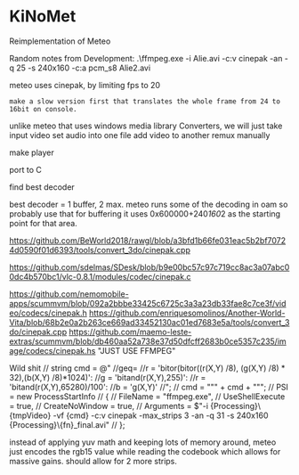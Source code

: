 # KiNoMet
Reimplementation of Meteo


Random notes from Development:
.\ffmpeg.exe -i Alie.avi -c:v cinepak -an -q 25 -s 240x160 -c:a pcm_s8 Alie2.avi

meteo uses cinepak, by limiting fps to 20


    make a slow version first that translates the whole frame from 24 to 16bit on console. 
unlike meteo that uses windows media library Converters, we will just take input video
set audio into one file
add video to another 
remux manually

make player

port to C

find best decoder 

best decoder = 1 buffer, 2 max.
meteo runs some of the decoding in oam so probably use that for buffering 
it uses 0x600000+240*160*2 as the starting point for that area.


https://github.com/BeWorld2018/rawgl/blob/a3bfd1b66fe031eac5b2bf70724d0590f01d6393/tools/convert_3do/cinepak.cpp

https://github.com/sdelmas/SDesk/blob/b9e00bc57c97c719cc8ac3a07abc00dc4b570bc1/vlc-0.8.1/modules/codec/cinepak.c

https://github.com/nemomobile-apps/scummvm/blob/092a2bbbe33425c6725c3a3a23db33fae8c7ce3f/video/codecs/cinepak.h
https://github.com/enriquesomolinos/Another-World-Vita/blob/68b2e0a2b263ce669ad33452130ac01ed7683e5a/tools/convert_3do/cinepak.cpp
https://github.com/maemo-leste-extras/scummvm/blob/db460aa52a738e37d50dfcff2683b0ce5357c235/image/codecs/cinepak.hs
"JUST USE FFMPEG" 


Wild shit
//            string cmd = @"
//geq=
//r = 'bitor(bitor((r(X,Y) /8), (g(X,Y) /8) * 32),(b(X,Y) /8)*1024)': 
//g = 'bitand(r(X,Y),255)':
//r = 'bitand(r(X,Y),65280)/100':
//b = 'g(X,Y)'
//";
//            cmd = "\"" + cmd + "\"";
//            PSI = new ProcessStartInfo
//            {
//                FileName = "ffmpeg.exe",
//                UseShellExecute = true,
//                CreateNoWindow = true,
//                Arguments = $"-i {Processing}\\{tmpVideo} -vf {cmd} -c:v cinepak -max_strips 3 -an -q 31 -s 240x160 {Processing}\\{fn}_final.avi"
//            };



instead of applying yuv math and keeping lots of memory around, meteo just encodes the rgb15 value while reading the codebook which allows for massive gains. should allow for 2 more strips.
